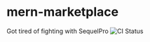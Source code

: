 # mern-marketplace
Got tired of fighting with SequelPro
![CI Status](https://github.com/palK-G/mern-market/workflows/CI%20Workflow/badge.svg)
